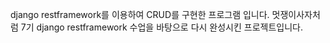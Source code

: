 django restframework를 이용하여 CRUD를 구현한 프로그램 입니다.
멋쟁이사자처럼 7기 django restframework 수업을 바탕으로 다시 완성시킨 프로젝트입니다. 